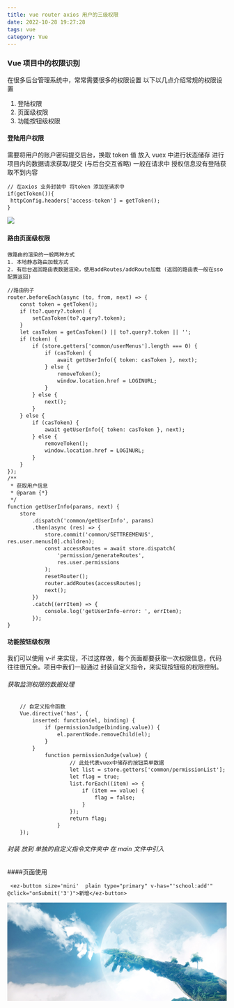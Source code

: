 ```yaml
---
title: vue router axios 用户的三级权限
date: 2022-10-28 19:27:28
tags: vue
category: Vue
---
```


### Vue 项目中的权限识别

在很多后台管理系统中，常常需要很多的权限设置 以下以几点介绍常规的权限设置

1. 登陆权限
2. 页面级权限
3. 功能按钮级权限

#### 登陆用户权限

需要将用户的账户密码提交后台，换取 token 值 放入 vuex 中进行状态储存 进行项目内的数据请求获取/提交 (与后台交互省略) 一般在请求中 授权信息没有登陆获取不到内容

```
// 在axios 业务封装中 将token 添加至请求中
if(getToken()){
 httpConfig.headers['access-token'] = getToken();
}
```

![](/img/2022_qx1.png)

#### 路由页面级权限

    做路由的渲染的一般两种方式
    1. 本地静态路由加载方式
    2. 有后台返回路由表数据渲染，使用addRoutes/addRoute加载 (返回的路由表一般在sso配置返回)

```
//路由钩子
router.beforeEach(async (to, from, next) => {
    const token = getToken();
    if (to?.query?.token) {
        setCasToken(to?.query?.token);
    }
    let casToken = getCasToken() || to?.query?.token || '';
    if (token) {
        if (store.getters['common/userMenus'].length === 0) {
            if (casToken) {
                await getUserInfo({ token: casToken }, next);
            } else {
                removeToken();
                window.location.href = LOGINURL;
            }
        } else {
            next();
        }
    } else {
        if (casToken) {
            await getUserInfo({ token: casToken }, next);
        } else {
            removeToken();
            window.location.href = LOGINURL;
        }
    }
});
/**
 * 获取用户信息
 * @param {*}
 */
function getUserInfo(params, next) {
    store
        .dispatch('common/getUserInfo', params)
        .then(async (res) => {
            store.commit('common/SETTREEMENUS', res.user.menus[0].children);
            const accessRoutes = await store.dispatch(
                'permission/generateRoutes',
                res.user.permissions
            );
            resetRouter();
            router.addRoutes(accessRoutes);
            next();
        })
        .catch((errItem) => {
            console.log('getUserInfo-error: ', errItem);
        });
}
```

#### 功能按钮级权限

我们可以使用 v-if 来实现，不过这样做，每个页面都要获取一次权限信息，代码往往很冗余。项目中我们一般通过 封装自定义指令，来实现按钮级的权限控制。

###### 获取监测权限的数据处理

```
	// 自定义指令函数
	Vue.directive('has', {
	    inserted: function(el, binding) {
	        if (permissionJudge(binding.value)) {
	            el.parentNode.removeChild(el);
	        }
		}
			function permissionJudge(value) {
			        // 此处代表vuex中储存的按钮菜单数据
			        let list = store.getters['common/permissionList'];
			        let flag = true;
			        list.forEach((item) => {
			            if (item == value) {
			                flag = false;
			            }
			        });
			        return flag;
			    }
	});
```

###### 封装 放到 单独的自定义指令文件夹中 在 main 文件中引入

####页面使用

```
 <ez-button size='mini'  plain type="primary" v-has="'school:add'"  @click="onSubmit('3')">新增</ez-button>
```

![BG图片](/img/1.jpg)

